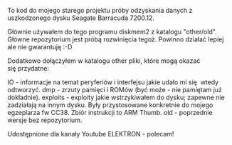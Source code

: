 To kod do mojego starego projektu próby odzyskania danych z uszkodzonego
dysku Seagate Barracuda 7200.12.

Głównie używałem do tego programu diskmem2 z katalogu "other/old". Główne
repozytorium jest próbą rozwinięcia tegoż. Powinno działać lepiej ale nie
gwarantuję :-D

Dodatkowo dołączyłem w katalogu other pliki, które mogą okazać się przydatne:

IO - informacje na temat peryferiów i interfejsu jakie udało mi się 
    wtedy odtworzyć.
dmp - zrzuty pamięci i ROMów (być może - nie pamiętam już dokładnie).
exploits - exploity jakie wstrzykiwałem do dysku; zapewne nie zadziałają
    na innym dysku. Były przystosowane konkretnie do mojego egzeplarza
    fw CC38. Zbiór instrukcji to ARM Thumb.
old - poprzednie wersje bez repozytorium.



Udostępnione dla kanały Youtube ELEKTRON - polecam!
